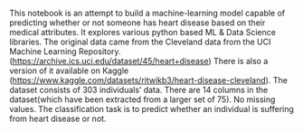 This notebook is an attempt to build a machine-learning model capable of predicting whether or not someone has heart disease based on their medical attributes. It explores various python based ML & Data Science libraries.
The original data came from the Cleveland data from the UCI Machine Learning Repository. (https://archive.ics.uci.edu/dataset/45/heart+disease) There is also a version of it available on Kaggle (https://www.kaggle.com/datasets/ritwikb3/heart-disease-cleveland).
The dataset consists of 303 individuals’ data. There are 14 columns in the dataset(which have been extracted from a larger set of 75). No missing values. The classification task is to predict whether an individual is suffering from heart disease or not.
